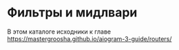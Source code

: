 # Фильтры и мидлвари

В этом каталоге исходники к главе https://mastergroosha.github.io/aiogram-3-guide/routers/
